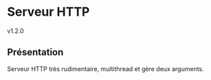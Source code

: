 # Serveur HTTP
v1.2.0

## Présentation
Serveur HTTP très rudimentaire, multithread et gère deux arguments.
